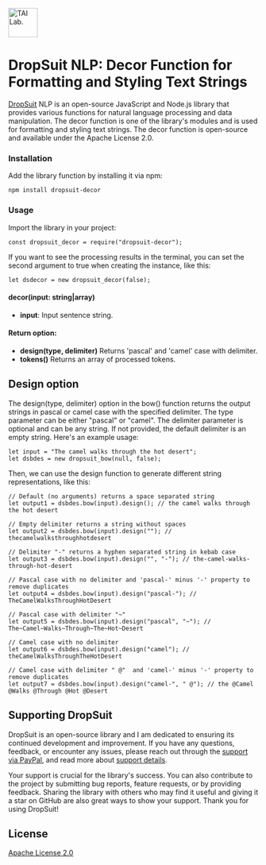 [<img alt="TAI Lab." width="59px" src="https://github.com/ladooniani/tailab/blob/master/assets/tai_lab_terbinari_cbm_project_logo.png" />](https://github.com/ladooniani/dropsuit#readme)
<!--
[![npm version](https://img.shields.io/npm/v/dropsuit-decor.svg?style=flat)](https://www.npmjs.com/package/dropsuit-decor) [![npm](https://img.shields.io/npm/dt/dropsuit-decor.svg?style=flat-square)](https://www.npmjs.com/package/dropsuit-decor) [![License](https://img.shields.io/npm/l/dropsuit-decor.svg)](https://www.npmjs.com/package/dropsuit-decor)
-->
# DropSuit NLP: Decor Function for Formatting and Styling Text Strings

[DropSuit](https://github.com/ladooniani/dropsuit#readme) NLP is an open-source JavaScript and Node.js library that provides various functions for natural language processing and data manipulation. The decor function is one of the library's modules and is used for formatting and styling text strings. The decor function is open-source and available under the Apache License 2.0.

### Installation

Add the library function by installing it via npm:

```
npm install dropsuit-decor
```

### Usage

Import the library in your project:

```
const dropsuit_decor = require("dropsuit-decor");

```

If you want to see the processing results in the terminal, you can set the second argument to true when creating the instance, like this:

```
let dsdecor = new dropsuit_decor(false);
```

#### decor(input: string|array)

- **input**: Input sentence string.

#### Return option:

- **design(type, delimiter)** Returns 'pascal' and 'camel' case with delimiter.
- **tokens()** Returns an array of processed tokens.

## Design option

The design(type, delimiter) option in the bow() function returns the output strings in pascal or camel case with the specified delimiter. The type parameter can be either "pascal" or "camel". The delimiter parameter is optional and can be any string. If not provided, the default delimiter is an empty string. Here's an example usage:

```
let input = "The camel walks through the hot desert";
let dsbdes = new dropsuit_bow(null, false);

```

Then, we can use the design function to generate different string representations, like this:

```
// Default (no arguments) returns a space separated string
let output1 = dsbdes.bow(input).design(); // the camel walks through the hot desert

// Empty delimiter returns a string without spaces
let output2 = dsbdes.bow(input).design(""); // thecamelwalksthroughhotdesert

// Delimiter "-" returns a hyphen separated string in kebab case
let output3 = dsbdes.bow(input).design("", "-"); // the-camel-walks-through-hot-desert

// Pascal case with no delimiter and 'pascal-' minus '-' property to remove duplicates
let output4 = dsbdes.bow(input).design("pascal-"); // TheCamelWalksThroughHotDesert

// Pascal case with delimiter "~"
let output5 = dsbdes.bow(input).design("pascal", "~"); // The~Camel~Walks~Through~The~Hot~Desert

// Camel case with no delimiter
let output6 = dsbdes.bow(input).design("camel"); // theCamelWalksThroughTheHotDesert

// Camel case with delimiter " @"  and 'camel-' minus '-' property to remove duplicates
let output7 = dsbdes.bow(input).design("camel-", " @"); // the @Camel @Walks @Through @Hot @Desert

```
<!--
## Links

- npm: https://www.npmjs.com/package/dropsuit-decor
-->
## Supporting DropSuit

DropSuit is an open-source library and I am dedicated to ensuring its continued development and improvement. If you have any questions, feedback, or encounter any issues, please reach out through the [support via PayPal](https://www.paypal.com/paypalme/dropsuit?country.x=GE&locale.x=en_US), and read more about [support details](https://github.com/ladooniani/dropsuit/blob/main/Support.md).

Your support is crucial for the library's success. You can also contribute to the project by submitting bug reports, feature requests, or by providing feedback. Sharing the library with others who may find it useful and giving it a star on GitHub are also great ways to show your support. Thank you for using DropSuit!

## License

[Apache License 2.0](LICENSE.txt)
